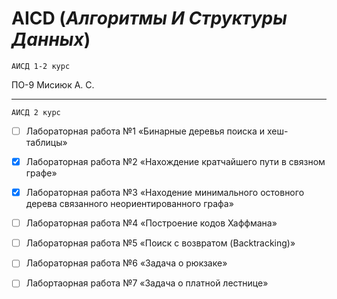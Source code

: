 # AICD (*Алгоритмы И Структуры Данных*)
` АИСД 1-2 курс `

ПО-9 Мисиюк А. С.

---

` АИСД 2 курс `

- [ ] Лабораторная работа №1 «Бинарные деревья поиска и хеш-таблицы»
- [x] Лабораторная работа №2 «Нахождение кратчайшего пути в связном графе»
- [x] Лабораторная работа №3 «Находение минимального остовного дерева связанного неориентированного графа»
- [ ] Лабораторная работа №4 «Построение кодов Хаффмана»
- [ ] Лабораторная работа №5 «Поиск с возвратом (Backtracking)»
- [ ] Лабораторная работа №6 «Задача о рюкзаке»
- [ ] Лабортаорная работа №7 «Задача о платной лестнице»

